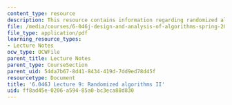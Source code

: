 ```yaml
---
content_type: resource
description: This resource contains information regarding randomized algorithms II.
file: /media/courses/6-046j-design-and-analysis-of-algorithms-spring-2012/ff8ad45e0206a59485a0bc3eca88d830_MIT6_046JS12_lec09.pdf
file_type: application/pdf
learning_resource_types:
- Lecture Notes
ocw_type: OCWFile
parent_title: Lecture Notes
parent_type: CourseSection
parent_uid: 54da7b67-8d41-8434-419d-7dd9ed78d45f
resourcetype: Document
title: '6.046J Lecture 9: Randomized algorithms II'
uid: ff8ad45e-0206-a594-85a0-bc3eca88d830
---
```

